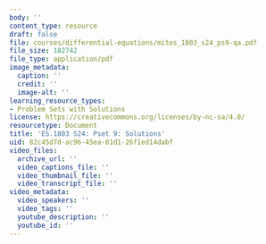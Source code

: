 ```yaml
---
body: ''
content_type: resource
draft: false
file: courses/differential-equations/mites_1803_s24_ps9-qa.pdf
file_size: 182742
file_type: application/pdf
image_metadata:
  caption: ''
  credit: ''
  image-alt: ''
learning_resource_types:
- Problem Sets with Solutions
license: https://creativecommons.org/licenses/by-nc-sa/4.0/
resourcetype: Document
title: 'ES.1803 S24: Pset 9: Solutions'
uid: 82c45d7d-ac96-45ea-81d1-26f1ed14dabf
video_files:
  archive_url: ''
  video_captions_file: ''
  video_thumbnail_file: ''
  video_transcript_file: ''
video_metadata:
  video_speakers: ''
  video_tags: ''
  youtube_description: ''
  youtube_id: ''
---
```

